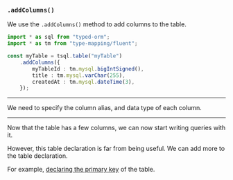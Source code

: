 ### `.addColumns()`

We use the `.addColumns()` method to add columns to the table.

```ts
import * as sql from "typed-orm";
import * as tm from "type-mapping/fluent";

const myTable = tsql.table("myTable")
    .addColumns({
        myTableId : tm.mysql.bigIntSigned(),
        title : tm.mysql.varChar(255),
        createdAt : tm.mysql.dateTime(3),
    });
```

-----

We need to specify the column alias, and data type of each column.

-----

Now that the table has a few columns, we can now start writing queries with it.

However, this table declaration is far from being useful. We can add more to the table declaration.

For example, [declaring the primary key](declaring-the-primary-key.md) of the table.